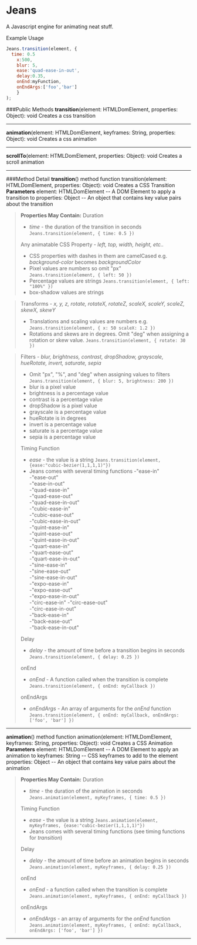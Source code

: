 Jeans
===================

A Javascript engine for animating neat stuff.


Example Usage
```javascript
Jeans.transition(element, { 
  time: 0.5
	x:500, 
	blur: 5,
	ease:'quad-ease-in-out', 
	delay:0.35, 
	onEnd:myFunction, 
	onEndArgs:['foo','bar'] 
	}
); 
```
###Public Methods
**transition**(element: HTMLDomElement, properties: Object): void
Creates a css transition
____
**animation**(element: HTMLDomElement, keyframes: String, properties: Object): void
Creates a css animation
____
**scrollTo**(element: HTMLDomElement, properties: Object): void
Creates a scroll animation
___

###Method Detail
**transition**() method
function transition(element: HTMLDomElement, properties: Object): void
Creates a CSS Transition
**Parameters**
element: HTMLDomElement -- A DOM Element to apply a transition to
properties: Object -- An object that contains key value pairs about the transition

> **Properties May Contain:**
> Duration
> 
> - *time* - the duration of the transition in seconds
> `Jeans.transition(element, { time: 0.5 })`
> 
> Any animatable CSS Property - *left, top, width, height, etc..*
> 
> - CSS properties with dashes in them are camelCased e.g. *background-color* becomes *backgroundColor*
> - Pixel values are numbers so omit "px"  
> `Jeans.transition(element, { left: 50 })`
> - Percentage values are strings
> `Jeans.transition(element, { left: "100%" })`
> - box-shadow values are strings

> Transforms - *x, y, z, rotate, rotateX, rotateZ, scaleX, scaleY, scaleZ, skewX, skewY*
> 
> - Translations and scaling values are numbers e.g.
> `Jeans.transition(element, { x: 50 scaleX: 1.2 })`
> - Rotations and skews are in degrees. Omit "deg" when assigning a rotation or skew value.
> `Jeans.transition(element, { rotate: 30 })`

> Filters - *blur, brightness, contrast, dropShadow, grayscale, hueRotate, invert, saturate, sepia*
> 
> - Omit "px", "%", and "deg" when assigning values to filters 
> `Jeans.transition(element, { blur: 5, brightness: 200 })`
> - blur is a pixel value
> - brightness is a percentage value
> - contrast is a percentage value
> - dropShadow is a pixel value
> - grayscale is a percentage value
> - hueRotate is in degrees
> - invert is a percentage value
> - saturate is a percentage value
> - sepia is a percentage value
> 
> Timing Function
> 
> - *ease* - the value is a string
> `Jeans.transition(element,{ease:"cubic-bezier(1,1,1,1)"})`
> - Jeans comes with several timing functions
 >-"ease-in"  
 -"ease-out"  
 -"ease-in-out"  
-"quad-ease-in"  
-"quad-ease-out"  
-"quad-ease-in-out"  
-"cubic-ease-in"  
-"cubic-ease-out"  
-"cubic-ease-in-out"  
-"quint-ease-in"  
-"quint-ease-out"  
-"quint-ease-in-out"  
-"quart-ease-in"  
-"quart-ease-out"  
-"quart-ease-in-out"  
-"sine-ease-in"  
-"sine-ease-out"  
-"sine-ease-in-out"  
-"expo-ease-in"  
-"expo-ease-out"  
-"expo-ease-in-out"  
-"circ-ease-in"
-"circ-ease-out"  
-"circ-ease-in-out"  
-"back-ease-in"  
-"back-ease-out"  
-"back-ease-in-out" 
> 
> Delay
> 
> - *delay* - the amount of time before a transition begins in seconds
> `Jeans.transition(element, { delay: 0.25 })`
> 
> onEnd
> 
> - *onEnd* - A function called when the transition is complete
> `Jeans.transition(element, { onEnd: myCallback })`
> 
> onEndArgs
> 
> - *onEndArgs* - An array of arguments for the *onEnd* function
> `Jeans.transition(element, { onEnd: myCallback, onEndArgs: ['foo', 'bar'] })`

---
**animation**() method
function animation(element: HTMLDomElement, keyframes: String, properties: Object): void
Creates a CSS Animation
**Parameters**
element: HTMLDomElement -- A DOM Element to apply an animation to
keyframes: String -- CSS keyframes to add to the element
properties: Object -- An object that contains key value pairs about the animation
> **Properties May Contain:**
> Duration
> 
> - *time* - the duration of the animation in seconds
> `Jeans.animation(element, myKeyframes, { time: 0.5 })`
> 
> Timing Function
> 
> - *ease* - the value is a string
> `Jeans.animation(element, myKeyframes, {ease:"cubic-bezier(1,1,1,1)"})`
> - Jeans comes with several timing functions (see timing functions for *transition*)
> 
> Delay
> 
> - *delay* - the amount of time before an animation begins in seconds
> `Jeans.animation(element, myKeyframes, { delay: 0.25 })`
> 
> onEnd
> 
> - *onEnd* - a function called when the transition is complete
> `Jeans.animation(element, myKeyframes, { onEnd: myCallback })`
> 
> onEndArgs
> 
> - *onEndArgs* - an array of arguments for the *onEnd* function
> `Jeans.animation(element, myKeyframes, { onEnd: myCallback, onEndArgs: ['foo', 'bar'] })`

---
